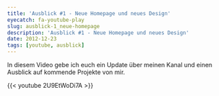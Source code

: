 ```yaml
---
title: 'Ausblick #1 - Neue Homepage und neues Design'
eyecatch: fa-youtube-play
slug: ausblick-1_neue-homepage
description: 'Ausblick #1 - Neue Homepage und neues Design'
date: 2012-12-23
tags: [youtube, ausblick]
---
```



In diesem Video gebe ich euch ein Update über meinen Kanal und einen Ausblick auf kommende Projekte von mir.

{{< youtube 2U9EtWoDi7A >}}

